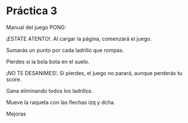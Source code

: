  # Práctica 3

Manual del juego PONG:

¡ESTATE ATENTO!. Al cargar la página, comenzará el juego.

Sumarás un punto por cada ladrillo que rompas.

Pierdes si la bola bota en el suelo.

¡NO TE DESANIMES!. Si pierdes, el juego no parará, aunque perderás tu score.

Gana eliminando todos los ladrillos.

Mueve la raqueta con las flechas izq y dcha.

Mejoras